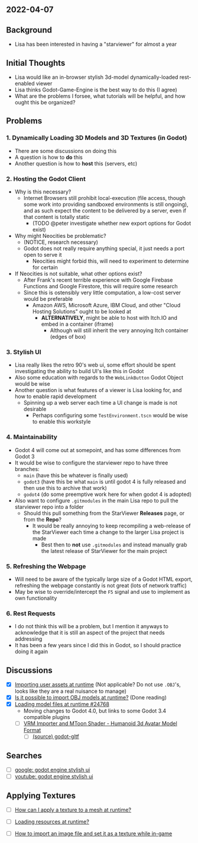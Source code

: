 
## 2022-04-07

## Background
- Lisa has been interested in having a "starviewer" for almost a year

## Initial Thoughts
- Lisa would like an in-browser stylish 3d-model dynamically-loaded rest-enabled viewer
- Lisa thinks Godot-Game-Engine is the best way to do this (I agree)
- What are the problems I forsee, what tutorials will be helpful, and how ought this be organized?

## Problems

### 1. Dynamically Loading 3D Models and 3D Textures (in Godot)
- There are some discussions on doing this
- A question is how to **do** this
- Another question is how to **host** this (servers, etc)

### 2. Hosting the Godot Client
- Why is this necessary?
  - Internet Browsers still prohibit local-execution (file access, though some work into providing sandboxed environments is still ongoing), and as such expect the content to be delivered by a server, even if that content is totally static
    - (TODO @peter investigate whether new export options for Godot exist)
- Why might Neocities be problematic?
  - (NOTICE, research necessary)
  - Godot does not really require anything special, it just needs a port open to serve it
    - Neocities might forbid this, will need to experiment to determine for certain
- If Neocities is not suitable, what other options exist?
  - After Frank's recent terrible experience with Google Firebase Functions and Google Firestore, this will require some research
  - Since this is ostensibly very little computation, a low-cost server would be preferable
    - Amazon AWS, Microsoft Azure, IBM Cloud, and other "Cloud Hosting Solutions" ought to be looked at
      - **ALTERNATIVELY**, might be able to host with Itch.IO and embed in a container (iframe)
        - Although will still inherit the very annoying Itch container (edges of box)

### 3. Stylish UI
- Lisa really likes the retro 90's web ui, some effort should be spent investigating the ability to build UI's like this in Godot
- Also some education with regards to the `WebLinkButton` Godot Object would be wise
- Another question is what features of a viewer is Lisa looking for, and how to enable rapid development
  - Spinning up a web server each time a UI change is made is not desirable
    - Perhaps configuring some `TestEnvironment.tscn` would be wise to enable this workstyle

### 4. Maintainability
- Godot 4 will come out at somepoint, and has some differences from Godot 3
- It would be wise to configure the starviewer repo to have three branches:
  - `main` (have this be whatever is finally used)
  - `godot3` (have this be what `main` is until godot 4 is fully released and then use this to archive that work)
  - `godot4` (do some preemptive work here for when godot 4 is adopted)
- Also want to configure `.gitmodules` in the main Lisa repo to pull the starviewer repo into a folder
  - Should this pull something from the StarViewer **Releases** page, or from the **Repo**?
    - It would be really annoying to keep recompiling a web-release of the StarViewer each time a change to the larger Lisa project is made
      - Best then to **not** use `.gitmodules` and instead manually grab the latest release of StarViewer for the main project

### 5. Refreshing the Webpage
- Will need to be aware of the typically large size of a Godot HTML export, refreshing the webpage constantly is not great (lots of network traffic)
- May be wise to override/intercept the `F5` signal and use to implement as own functionality

### 6. Rest Requests
- I do not think this will be a problem, but I mention it anyways to acknowledge that it is still an aspect of the project that needs addressing
- It has been a few years since I did this in Godot, so I should practice doing it again

## Discussions
- [x] [Importing user assets at runtime](https://godotforums.org/discussion/20788/importing-user-assets-at-runtime) (Not applicable? Do not use `.OBJ`'s, looks like they are a real nuisance to manage)
- [x] [Is it possible to import OBJ models at runtime?](https://www.reddit.com/r/godot/comments/de4a31/is_it_possible_to_import_obj_models_at_runtime/) (Done reading)
- [x] [Loading model files at runtime #24768](https://github.com/godotengine/godot/issues/24768)
  - Moving changes to Godot 4.0, but links to some Godot 3.4 compatible plugins
  - [ ] [VRM Importer and MToon Shader - Humanoid 3d Avatar Model Format](https://godotengine.org/asset-library/asset/964)
    - [ ] [(source) godot-gltf](https://github.com/V-Sekai/godot-gltf-module/)

## Searches
- [ ] [google: godot engine stylish ui](https://www.google.com/search?q=godot+engine+stylish+ui&sxsrf=APq-WBusqKYs_NMQt89likyO1Z--z-UWrQ%3A1649364402417&ei=sk1PYqWMGcmrptQP16efQA&ved=0ahUKEwilrb6a6YL3AhXJlYkEHdfTBwgQ4dUDCA0&uact=5&oq=godot+engine+stylish+ui&gs_lcp=Cgdnd3Mtd2l6EAMyBAgAEEcyBAgAEEcyBAgAEEcyBAgAEEcyBAgAEEcyBAgAEEcyBAgAEEcyBAgAEEdKBAhBGABKBAhGGABQAFgAYL25BWgAcAJ4AIABAIgBAJIBAJgBAMgBCMABAQ&sclient=gws-wiz)
- [ ] [youtube: godot engine stylish ui](https://www.youtube.com/results?search_query=godot+engine+stylish+ui)

## Applying Textures
- [ ] [How can I apply a texture to a mesh at runtime?](https://godotengine.org/qa/85388/how-can-i-apply-a-texture-to-a-mesh-at-runtime)
- [ ] [Loading resources at runtime?](https://www.reddit.com/r/godot/comments/rcnpu5/loading_resources_at_runtime/)
- [ ] [How to import an image file and set it as a texture while in-game](https://stackoverflow.com/questions/66076763/how-to-import-an-image-file-and-set-it-as-a-texture-while-in-game)


